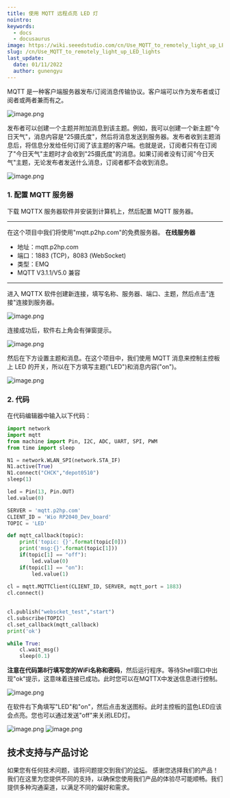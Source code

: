 ```yaml
---
title: 使用 MQTT 远程点亮 LED 灯
nointro:
keywords:
  - docs
  - docusaurus
image: https://wiki.seeedstudio.com/cn/Use_MQTT_to_remotely_light_up_LED_lights/
slug: /cn/Use_MQTT_to_remotely_light_up_LED_lights
last_update:
  date: 01/11/2022
  author: gunengyu
---
```


MQTT 是一种客户端服务器发布/订阅消息传输协议。客户端可以作为发布者或订阅者或两者兼而有之。

![image.png](https://files.seeedstudio.com/wiki/Wio_RP2040_mini_Dev_Board-Onboard_Wifi/demo_10.png)

发布者可以创建一个主题并附加消息到该主题。例如，我可以创建一个新主题"今日天气"，消息内容是"25摄氏度"，然后将消息发送到服务器。发布者收到主题消息后，将信息分发给任何订阅了该主题的客户端。也就是说，订阅者只有在订阅了"今日天气"主题时才会收到"25摄氏度"的消息。如果订阅者没有订阅"今日天气"主题，无论发布者发送什么消息，订阅者都不会收到消息。

![image.png](https://files.seeedstudio.com/wiki/Wio_RP2040_mini_Dev_Board-Onboard_Wifi/demo_11.png)
### 1. 配置 MQTT 服务器
下载 MQTTX 服务器软件并安装到计算机上，然后配置 MQTT 服务器。

---

在这个项目中我们将使用"mqtt.p2hp.com"的免费服务器。
**在线服务器** 

- 地址：mqtt.p2hp.com
- 端口：1883 (TCP)，8083 (WebSocket)
- 类型：EMQ
- MQTT V3.1.1/V5.0 兼容

---

进入 MQTTX 软件创建新连接，填写名称、服务器、端口、主题，然后点击"连接"连接到服务器。

![image.png](https://files.seeedstudio.com/wiki/Wio_RP2040_mini_Dev_Board-Onboard_Wifi/demo_12.png)

连接成功后，软件右上角会有弹窗提示。

![image.png](https://files.seeedstudio.com/wiki/Wio_RP2040_mini_Dev_Board-Onboard_Wifi/demo_13.png)

然后在下方设置主题和消息。在这个项目中，我们使用 MQTT 消息来控制主控板上 LED 的开关，所以在下方填写主题("LED")和消息内容("on")。

![image.png](https://files.seeedstudio.com/wiki/Wio_RP2040_mini_Dev_Board-Onboard_Wifi/demo_14.png)
### 2. 代码
在代码编辑器中输入以下代码：
```python
import network
import mqtt
from machine import Pin, I2C, ADC, UART, SPI, PWM
from time import sleep

N1 = network.WLAN_SPI(network.STA_IF)
N1.active(True)
N1.connect("CHCK","depot0510")
sleep(1)

led = Pin(13, Pin.OUT)
led.value(0)

SERVER = 'mqtt.p2hp.com'
CLIENT_ID = 'Wio RP2040_Dev_board'
TOPIC = 'LED'

def mqtt_callback(topic):
    print('topic: {}'.format(topic[0]))
    print('msg:{}'.format(topic[1]))
    if(topic[1] == "off"):
        led.value(0)
    if(topic[1] == "on"):
        led.value(1)
    
cl = mqtt.MQTTClient(CLIENT_ID, SERVER, mqtt_port = 1883)
cl.connect()

    
cl.publish("webscket_test","start")
cl.subscribe(TOPIC)
cl.set_callback(mqtt_callback)
print('ok')

while True:
    cl.wait_msg()
    sleep(0.1)
```
**注意在代码第8行填写您的WiFi名称和密码**，然后运行程序。等待Shell窗口中出现"ok"提示，这意味着连接已成功。此时您可以在MQTTX中发送信息进行控制。

![image.png](https://files.seeedstudio.com/wiki/Wio_RP2040_mini_Dev_Board-Onboard_Wifi/demo_15.png)

在软件右下角填写"LED"和"on"，然后点击发送图标。此时主控板的蓝色LED应该会点亮。您也可以通过发送"off"来关闭LED灯。

![image.png](https://files.seeedstudio.com/wiki/Wio_RP2040_mini_Dev_Board-Onboard_Wifi/demo_16.png)
![image.png](https://files.seeedstudio.com/wiki/Wio_RP2040_mini_Dev_Board-Onboard_Wifi/demo_17.png)

## 技术支持与产品讨论
如果您有任何技术问题，请将问题提交到我们的[论坛](http://forum.seeedstudio.com/)。
感谢您选择我们的产品！我们在这里为您提供不同的支持，以确保您使用我们产品的体验尽可能顺畅。我们提供多种沟通渠道，以满足不同的偏好和需求。

<div class="button_tech_support_container">
<a href="https://forum.seeedstudio.com/" class="button_forum"></a> 
<a href="https://www.seeedstudio.com/contacts" class="button_email"></a>
</div>

<div class="button_tech_support_container">
<a href="https://discord.gg/eWkprNDMU7" class="button_discord"></a> 
<a href="https://github.com/Seeed-Studio/wiki-documents/discussions/69" class="button_discussion"></a>
</div>